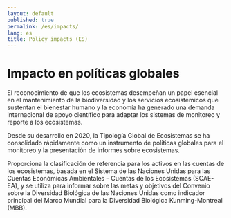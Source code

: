 ```yaml
---
layout: default
published: true
permalink: /es/impacts/
lang: es
title: Policy impacts (ES)
---
```


# Impacto en políticas globales

El reconocimiento de que los ecosistemas desempeñan un papel esencial en el mantenimiento de la biodiversidad y los servicios ecosistémicos que sustentan el bienestar humano y la economía ha generado una demanda internacional de apoyo científico para adaptar los sistemas de monitoreo y reporte a los ecosistemas.

Desde su desarrollo en 2020, la Tipología Global de Ecosistemas se ha consolidado rápidamente como un instrumento de políticas globales para el monitoreo y la presentación de informes sobre ecosistemas.

Proporciona la clasificación de referencia para los activos en las cuentas de los ecosistemas, basada en el Sistema de las Naciones Unidas para las Cuentas Económicas Ambientales – Cuentas de los Ecosistemas (SCAE-EA), y se utiliza para informar sobre las metas y objetivos del Convenio sobre la Diversidad Biológica de las Naciones Unidas como indicador principal del Marco Mundial para la Diversidad Biológica Kunming-Montreal (MBB).